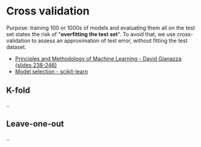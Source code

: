 # Cross validation

Purpose: training 100 or 1000s of models and evaluating them all on the test set states the risk of "**overfitting the test set**". To avoid that, we use cross-validation to assess an approximation of test error, without fitting the test dataset.

- [Principles and Methodology of Machine Learning - David Gianazza (slides 238-246)](https://drive.google.com/file/d/18Ul_jnqLz3I__ycIjFDu0HIH0X_q0kuw/view)
- [Model selection - scikit-learn](https://scikit-learn.org/stable/modules/classes.html#module-sklearn.model_selection)

## K-fold

..

## Leave-one-out

..
